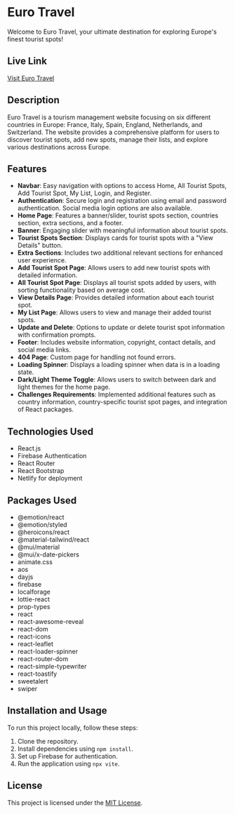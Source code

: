 # Euro Travel

Welcome to Euro Travel, your ultimate destination for exploring Europe's finest tourist spots!

## Live Link

[Visit Euro Travel](https://euro-travel2.netlify.app/)

## Description

Euro Travel is a tourism management website focusing on six different countries in Europe: France, Italy, Spain, England, Netherlands, and Switzerland. The website provides a comprehensive platform for users to discover tourist spots, add new spots, manage their lists, and explore various destinations across Europe.

## Features

- **Navbar**: Easy navigation with options to access Home, All Tourist Spots, Add Tourist Spot, My List, Login, and Register.
- **Authentication**: Secure login and registration using email and password authentication. Social media login options are also available.
- **Home Page**: Features a banner/slider, tourist spots section, countries section, extra sections, and a footer.
- **Banner**: Engaging slider with meaningful information about tourist spots.
- **Tourist Spots Section**: Displays cards for tourist spots with a "View Details" button.
- **Extra Sections**: Includes two additional relevant sections for enhanced user experience.
- **Add Tourist Spot Page**: Allows users to add new tourist spots with detailed information.
- **All Tourist Spot Page**: Displays all tourist spots added by users, with sorting functionality based on average cost.
- **View Details Page**: Provides detailed information about each tourist spot.
- **My List Page**: Allows users to view and manage their added tourist spots.
- **Update and Delete**: Options to update or delete tourist spot information with confirmation prompts.
- **Footer**: Includes website information, copyright, contact details, and social media links.
- **404 Page**: Custom page for handling not found errors.
- **Loading Spinner**: Displays a loading spinner when data is in a loading state.
- **Dark/Light Theme Toggle**: Allows users to switch between dark and light themes for the home page.
- **Challenges Requirements**: Implemented additional features such as country information, country-specific tourist spot pages, and integration of React packages.

## Technologies Used

- React.js
- Firebase Authentication
- React Router
- React Bootstrap
- Netlify for deployment

## Packages Used

- @emotion/react
- @emotion/styled
- @heroicons/react
- @material-tailwind/react
- @mui/material
- @mui/x-date-pickers
- animate.css
- aos
- dayjs
- firebase
- localforage
- lottie-react
- prop-types
- react
- react-awesome-reveal
- react-dom
- react-icons
- react-leaflet
- react-loader-spinner
- react-router-dom
- react-simple-typewriter
- react-toastify
- sweetalert
- swiper

## Installation and Usage

To run this project locally, follow these steps:

1. Clone the repository.
2. Install dependencies using `npm install`.
3. Set up Firebase for authentication.
4. Run the application using `npx vite`.

## License

This project is licensed under the [MIT License](https://opensource.org/licenses/MIT).
